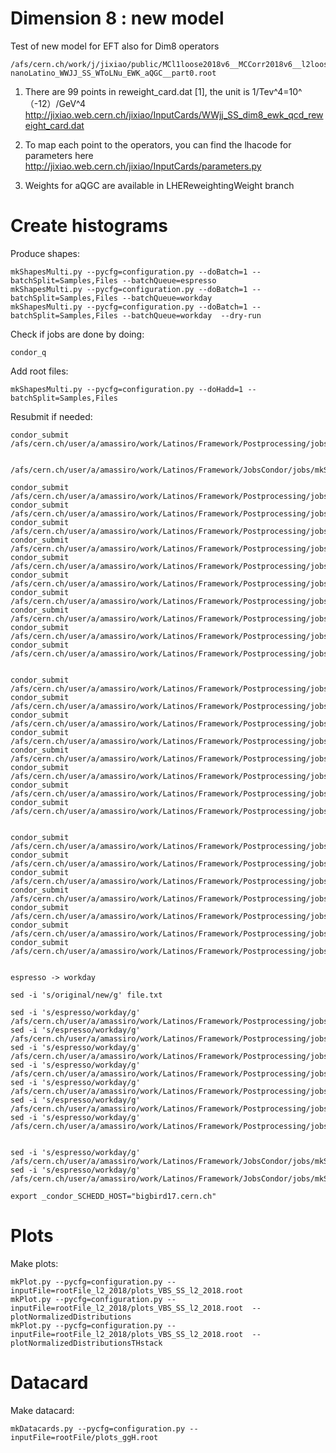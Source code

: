 Dimension 8 : new model
====

Test of new model for EFT also for Dim8 operators

    /afs/cern.ch/work/j/jixiao/public/MCl1loose2018v6__MCCorr2018v6__l2loose__l2tightOR2018v6
    nanoLatino_WWJJ_SS_WToLNu_EWK_aQGC__part0.root
    

1. There are 99 points in reweight_card.dat [1], the unit is 1/Tev^4=10^（-12）/GeV^4
    http://jixiao.web.cern.ch/jixiao/InputCards/WWjj_SS_dim8_ewk_qcd_reweight_card.dat


2. To map each point to the operators, you can find the lhacode for parameters here
    http://jixiao.web.cern.ch/jixiao/InputCards/parameters.py

3. Weights for aQGC are available in LHEReweightingWeight branch




Create histograms
====

Produce shapes:

    mkShapesMulti.py --pycfg=configuration.py --doBatch=1 --batchSplit=Samples,Files --batchQueue=espresso
    mkShapesMulti.py --pycfg=configuration.py --doBatch=1 --batchSplit=Samples,Files --batchQueue=workday 
    mkShapesMulti.py --pycfg=configuration.py --doBatch=1 --batchSplit=Samples,Files --batchQueue=workday  --dry-run
    
    
Check if jobs are done by doing:

    condor_q
    
Add root files:

    mkShapesMulti.py --pycfg=configuration.py --doHadd=1 --batchSplit=Samples,Files
    

Resubmit if needed:

    condor_submit /afs/cern.ch/user/a/amassiro/work/Latinos/Framework/Postprocessing/jobs/mkShapes__VBS_SS_l2_2018/mkShapes__VBS_SS_l2_2018__ALL__ZZ4L.10.jds
    
    
    /afs/cern.ch/user/a/amassiro/work/Latinos/Framework/JobsCondor/jobs/mkShapes__ggH/mkShapes__ggH__ALL__ggWW.0.sh

    condor_submit /afs/cern.ch/user/a/amassiro/work/Latinos/Framework/Postprocessing/jobs/mkShapes__VBS_SS_l2_2018/mkShapes__VBS_SS_l2_2018__ALL__ZZ4L.15.jds
    condor_submit /afs/cern.ch/user/a/amassiro/work/Latinos/Framework/Postprocessing/jobs/mkShapes__VBS_SS_l2_2018/mkShapes__VBS_SS_l2_2018__ALL__TVX.6.jds
    condor_submit /afs/cern.ch/user/a/amassiro/work/Latinos/Framework/Postprocessing/jobs/mkShapes__VBS_SS_l2_2018/mkShapes__VBS_SS_l2_2018__ALL__Vg.0.jds
    condor_submit /afs/cern.ch/user/a/amassiro/work/Latinos/Framework/Postprocessing/jobs/mkShapes__VBS_SS_l2_2018/mkShapes__VBS_SS_l2_2018__ALL__WrongSign.0.jds
    condor_submit /afs/cern.ch/user/a/amassiro/work/Latinos/Framework/Postprocessing/jobs/mkShapes__VBS_SS_l2_2018/mkShapes__VBS_SS_l2_2018__ALL__WrongSign.1.jds
    condor_submit /afs/cern.ch/user/a/amassiro/work/Latinos/Framework/Postprocessing/jobs/mkShapes__VBS_SS_l2_2018/mkShapes__VBS_SS_l2_2018__ALL__WrongSign.2.jds
    condor_submit /afs/cern.ch/user/a/amassiro/work/Latinos/Framework/Postprocessing/jobs/mkShapes__VBS_SS_l2_2018/mkShapes__VBS_SS_l2_2018__ALL__WrongSign.3.jds
    condor_submit /afs/cern.ch/user/a/amassiro/work/Latinos/Framework/Postprocessing/jobs/mkShapes__VBS_SS_l2_2018/mkShapes__VBS_SS_l2_2018__ALL__WrongSign.4.jds
    condor_submit /afs/cern.ch/user/a/amassiro/work/Latinos/Framework/Postprocessing/jobs/mkShapes__VBS_SS_l2_2018/mkShapes__VBS_SS_l2_2018__ALL__Fake_lep.23.jds
    condor_submit /afs/cern.ch/user/a/amassiro/work/Latinos/Framework/Postprocessing/jobs/mkShapes__VBS_SS_l2_2018/mkShapes__VBS_SS_l2_2018__ALL__Fake_lep.24.jds


    condor_submit /afs/cern.ch/user/a/amassiro/work/Latinos/Framework/Postprocessing/jobs/mkShapes__VBS_SS_l2_2018/mkShapes__VBS_SS_l2_2018__ALL__ZZ4L.12.jds
    condor_submit /afs/cern.ch/user/a/amassiro/work/Latinos/Framework/Postprocessing/jobs/mkShapes__VBS_SS_l2_2018/mkShapes__VBS_SS_l2_2018__ALL__TVX.6.jds
    condor_submit /afs/cern.ch/user/a/amassiro/work/Latinos/Framework/Postprocessing/jobs/mkShapes__VBS_SS_l2_2018/mkShapes__VBS_SS_l2_2018__ALL__WrongSign.1.jds
    condor_submit /afs/cern.ch/user/a/amassiro/work/Latinos/Framework/Postprocessing/jobs/mkShapes__VBS_SS_l2_2018/mkShapes__VBS_SS_l2_2018__ALL__WrongSign.2.jds
    condor_submit /afs/cern.ch/user/a/amassiro/work/Latinos/Framework/Postprocessing/jobs/mkShapes__VBS_SS_l2_2018/mkShapes__VBS_SS_l2_2018__ALL__WrongSign.3.jds
    condor_submit /afs/cern.ch/user/a/amassiro/work/Latinos/Framework/Postprocessing/jobs/mkShapes__VBS_SS_l2_2018/mkShapes__VBS_SS_l2_2018__ALL__WrongSign.4.jds
    condor_submit /afs/cern.ch/user/a/amassiro/work/Latinos/Framework/Postprocessing/jobs/mkShapes__VBS_SS_l2_2018/mkShapes__VBS_SS_l2_2018__ALL__Fake_lep.23.jds
    condor_submit /afs/cern.ch/user/a/amassiro/work/Latinos/Framework/Postprocessing/jobs/mkShapes__VBS_SS_l2_2018/mkShapes__VBS_SS_l2_2018__ALL__Fake_lep.24.jds
    
    
    condor_submit /afs/cern.ch/user/a/amassiro/work/Latinos/Framework/Postprocessing/jobs/mkShapes__VBS_SS_l2_2018/mkShapes__VBS_SS_l2_2018__ALL__TVX.6.jds
    condor_submit /afs/cern.ch/user/a/amassiro/work/Latinos/Framework/Postprocessing/jobs/mkShapes__VBS_SS_l2_2018/mkShapes__VBS_SS_l2_2018__ALL__WrongSign.1.jds
    condor_submit /afs/cern.ch/user/a/amassiro/work/Latinos/Framework/Postprocessing/jobs/mkShapes__VBS_SS_l2_2018/mkShapes__VBS_SS_l2_2018__ALL__WrongSign.2.jds
    condor_submit /afs/cern.ch/user/a/amassiro/work/Latinos/Framework/Postprocessing/jobs/mkShapes__VBS_SS_l2_2018/mkShapes__VBS_SS_l2_2018__ALL__WrongSign.3.jds
    condor_submit /afs/cern.ch/user/a/amassiro/work/Latinos/Framework/Postprocessing/jobs/mkShapes__VBS_SS_l2_2018/mkShapes__VBS_SS_l2_2018__ALL__WrongSign.4.jds
    condor_submit /afs/cern.ch/user/a/amassiro/work/Latinos/Framework/Postprocessing/jobs/mkShapes__VBS_SS_l2_2018/mkShapes__VBS_SS_l2_2018__ALL__Fake_lep.23.jds
    condor_submit /afs/cern.ch/user/a/amassiro/work/Latinos/Framework/Postprocessing/jobs/mkShapes__VBS_SS_l2_2018/mkShapes__VBS_SS_l2_2018__ALL__Fake_lep.24.jds

    
    espresso -> workday

    sed -i 's/original/new/g' file.txt

    sed -i 's/espresso/workday/g'   /afs/cern.ch/user/a/amassiro/work/Latinos/Framework/Postprocessing/jobs/mkShapes__VBS_SS_l2_2018/mkShapes__VBS_SS_l2_2018__ALL__TVX.6.jds
    sed -i 's/espresso/workday/g'   /afs/cern.ch/user/a/amassiro/work/Latinos/Framework/Postprocessing/jobs/mkShapes__VBS_SS_l2_2018/mkShapes__VBS_SS_l2_2018__ALL__WrongSign.1.jds
    sed -i 's/espresso/workday/g'   /afs/cern.ch/user/a/amassiro/work/Latinos/Framework/Postprocessing/jobs/mkShapes__VBS_SS_l2_2018/mkShapes__VBS_SS_l2_2018__ALL__WrongSign.2.jds
    sed -i 's/espresso/workday/g'   /afs/cern.ch/user/a/amassiro/work/Latinos/Framework/Postprocessing/jobs/mkShapes__VBS_SS_l2_2018/mkShapes__VBS_SS_l2_2018__ALL__WrongSign.3.jds
    sed -i 's/espresso/workday/g'   /afs/cern.ch/user/a/amassiro/work/Latinos/Framework/Postprocessing/jobs/mkShapes__VBS_SS_l2_2018/mkShapes__VBS_SS_l2_2018__ALL__WrongSign.4.jds
    sed -i 's/espresso/workday/g'   /afs/cern.ch/user/a/amassiro/work/Latinos/Framework/Postprocessing/jobs/mkShapes__VBS_SS_l2_2018/mkShapes__VBS_SS_l2_2018__ALL__Fake_lep.23.jds
    sed -i 's/espresso/workday/g'   /afs/cern.ch/user/a/amassiro/work/Latinos/Framework/Postprocessing/jobs/mkShapes__VBS_SS_l2_2018/mkShapes__VBS_SS_l2_2018__ALL__Fake_lep.24.jds

    
    sed -i 's/espresso/workday/g'    /afs/cern.ch/user/a/amassiro/work/Latinos/Framework/JobsCondor/jobs/mkShapes__ggH/mkShapes__ggH__ALL__Vg.4.jds
    sed -i 's/espresso/workday/g'    /afs/cern.ch/user/a/amassiro/work/Latinos/Framework/JobsCondor/jobs/mkShapes__ggH/mkShapes__ggH__ALL__Vg.6.jds
        
    export _condor_SCHEDD_HOST="bigbird17.cern.ch"
    
    
    
Plots
====

Make plots:


    mkPlot.py --pycfg=configuration.py --inputFile=rootFile_l2_2018/plots_VBS_SS_l2_2018.root
    mkPlot.py --pycfg=configuration.py --inputFile=rootFile_l2_2018/plots_VBS_SS_l2_2018.root  --plotNormalizedDistributions
    mkPlot.py --pycfg=configuration.py --inputFile=rootFile_l2_2018/plots_VBS_SS_l2_2018.root  --plotNormalizedDistributionsTHstack
    

Datacard
====

Make datacard:


    mkDatacards.py --pycfg=configuration.py --inputFile=rootFile/plots_ggH.root


        


